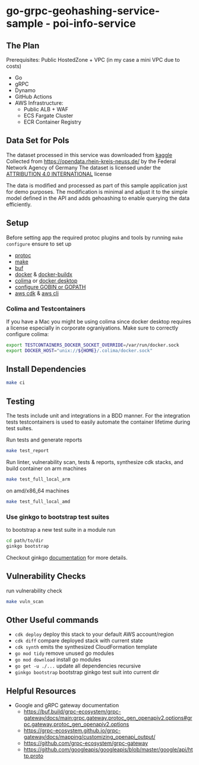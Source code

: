 # go-grpc-geohashing-service-sample - poi-info-service

## The Plan

Prerequisites: Public HostedZone + VPC (in my case a mini VPC due to costs)

- Go
- gRPC
- Dynamo
- GitHub Actions
- AWS Infrastructure:
  - Public ALB + WAF
  - ECS Fargate Cluster
  - ECR Container Registry

## Data Set for PoIs

The dataset processed in this service was downloaded from
[kaggle](https://www.kaggle.com/datasets/mexwell/electric-vehicle-charging-in-germany)
Collected from https://opendata.rhein-kreis-neuss.de/ by the Federal Network
Agency of Germany The dataset is licensed under the
[ATTRIBUTION 4.0 INTERNATIONAL](https://creativecommons.org/licenses/by/4.0/)
license

The data is modified and processed as part of this sample application just for
demo purposes. The modification is minimal and adjust it to the simple model
defined in the API and adds gehoashing to enable querying the data efficiently.

## Setup

Before setting app the required protoc plugins and tools by running
`make configure` ensure to set up

- [protoc](https://grpc.io/docs/protoc-installation/)
- [make](https://www.gnu.org/software/make/)
- [buf](https://buf.build/docs/installation)
- [docker](https://docs.docker.com/engine/install/) &
  [docker-buildx](https://github.com/docker/buildx)
- [colima](https://github.com/abiosoft/colima) or
  [docker desktop](https://www.docker.com/products/docker-desktop/)
- [configure GOBIN or GOPATH](https://go.dev/wiki/SettingGOPATH)
- [aws cdk](https://docs.aws.amazon.com/cdk/v2/guide/getting_started.html) &
  [aws cli](https://docs.aws.amazon.com/cli/latest/userguide/getting-started-install.html)

### Colima and Testcontainers

If you have a Mac you might be using colima since docker desktop requires a
license especially in corporate ograniyations. Make sure to correctly configure
colima:

```bash
export TESTCONTAINERS_DOCKER_SOCKET_OVERRIDE=/var/run/docker.sock
export DOCKER_HOST="unix://${HOME}/.colima/docker.sock"
```

## Install Dependencies

```bash
make ci
```

## Testing

The tests include unit and integrations in a BDD manner. For the integration
tests testcontainers is used to easily automate the container lifetime during
test suites.

Run tests and generate reports

```bash
make test_report
```

Run linter, vulnerability scan, tests & reports, synthesize cdk stacks, and
build container on arm machines

```bash
make test_full_local_arm
```

on amd/x86_64 machines

```bash
make test_full_local_amd
```

### Use ginkgo to bootstrap test suites

to bootstrap a new test suite in a module run

```bash
cd path/to/dir
ginkgo bootstrap
```

Checkout ginkgo [documentation](https://onsi.github.io/ginkgo/) for more
details.

## Vulnerability Checks

run vulnerability check

```bash
make vuln_scan
```

## Other Useful commands

- `cdk deploy` deploy this stack to your default AWS account/region
- `cdk diff` compare deployed stack with current state
- `cdk synth` emits the synthesized CloudFormation template
- `go mod tidy` remove unused go modules
- `go mod download` install go modules
- `go get -u ./...` update all dependencies recursive
- `ginkgo bootstrap` bootstrap ginkgo test suit into current dir

## Helpful Resources

- Google and gRPC gateway documentation
  - https://buf.build/grpc-ecosystem/grpc-gateway/docs/main:grpc.gateway.protoc_gen_openapiv2.options#grpc.gateway.protoc_gen_openapiv2.options
  - https://grpc-ecosystem.github.io/grpc-gateway/docs/mapping/customizing_openapi_output/
  - https://github.com/grpc-ecosystem/grpc-gateway
  - https://github.com/googleapis/googleapis/blob/master/google/api/http.proto
